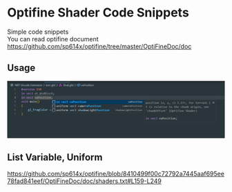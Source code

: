 # Optifine Shader Code Snippets
Simple code snippets \
You can read optifine document \
https://github.com/sp614x/optifine/tree/master/OptiFineDoc/doc
## Usage
![prewview-usage](https://github.com/NRTnarathip/optifine-shader/blob/main/img/preview.png?raw=true)
## List Variable, Uniform
https://github.com/sp614x/optifine/blob/8410499f00c72792a7445aaf695ee78fad841eef/OptiFineDoc/doc/shaders.txt#L159-L249
